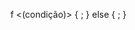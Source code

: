 
f <(condição)>
    {
    <primeiro conjunto de comandos>;
     }
    else
    {
    <segundo conjunto de comandos>;
    }
